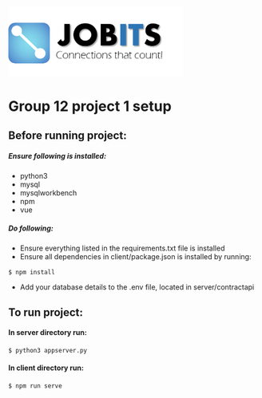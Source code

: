 <img src="./client/images/logos/jobits_logo_2.png" width="350" title="Jobits">

# Group 12 project 1 setup

## Before running project:
##### Ensure following is installed:
* python3
* mysql
* mysqlworkbench
* npm
* vue
##### Do following:
* Ensure everything listed in the requirements.txt file is installed
* Ensure all dependencies in client/package.json is installed by running:
```
$ npm install
```
* Add your database details to the .env file, located in server/contractapi

## To run project:
#### In server directory run:
    $ python3 appserver.py
#### In client directory run:
    $ npm run serve
